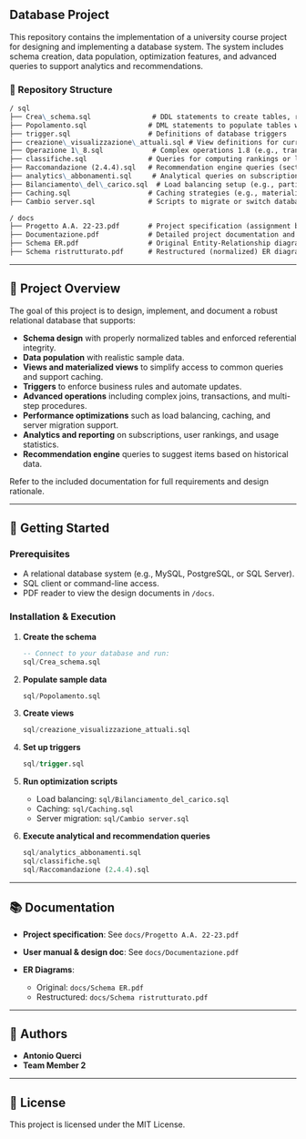 
## Database Project

This repository contains the implementation of a university course project for designing and implementing a database system. The system includes schema creation, data population, optimization features, and advanced queries to support analytics and recommendations.

### 📂 Repository Structure

```markdown
/ sql
├── Crea\_schema.sql               # DDL statements to create tables, relationships, constraints
├── Popolamento.sql               # DML statements to populate tables with sample data
├── trigger.sql                   # Definitions of database triggers
├── creazione\_visualizzazione\_attuali.sql # View definitions for current-state data
├── Operazione 1\_8.sql            # Complex operations 1.8 (e.g., transactions, joins)
├── classifiche.sql               # Queries for computing rankings or leaderboards
├── Raccomandazione (2.4.4).sql   # Recommendation engine queries (section 2.4.4)
├── analytics\_abbonamenti.sql     # Analytical queries on subscriptions
├── Bilanciamento\_del\_carico.sql  # Load balancing setup (e.g., partitioning/sharding)
├── Caching.sql                   # Caching strategies (e.g., materialized views or indexed views)
├── Cambio server.sql             # Scripts to migrate or switch database servers
```
```markdown
/ docs
├── Progetto A.A. 22-23.pdf       # Project specification (assignment brief)
├── Documentazione.pdf            # Detailed project documentation and user manual
├── Schema ER.pdf                 # Original Entity-Relationship diagram
├── Schema ristrutturato.pdf      # Restructured (normalized) ER diagram
```


---

## 📝 Project Overview
The goal of this project is to design, implement, and document a robust relational database that supports:

- **Schema design** with properly normalized tables and enforced referential integrity.
- **Data population** with realistic sample data.
- **Views and materialized views** to simplify access to common queries and support caching.
- **Triggers** to enforce business rules and automate updates.
- **Advanced operations** including complex joins, transactions, and multi-step procedures.
- **Performance optimizations** such as load balancing, caching, and server migration support.
- **Analytics and reporting** on subscriptions, user rankings, and usage statistics.
- **Recommendation engine** queries to suggest items based on historical data.

Refer to the included documentation for full requirements and design rationale.

---

## 🚀 Getting Started

### Prerequisites
- A relational database system (e.g., MySQL, PostgreSQL, or SQL Server).
- SQL client or command-line access.
- PDF reader to view the design documents in `/docs`.

### Installation & Execution
1. **Create the schema**
   ```sql
   -- Connect to your database and run:
   sql/Crea_schema.sql


2. **Populate sample data**

   ```sql
   sql/Popolamento.sql
   ```

3. **Create views**

   ```sql
   sql/creazione_visualizzazione_attuali.sql
   ```

4. **Set up triggers**

   ```sql
   sql/trigger.sql
   ```

5. **Run optimization scripts**

   * Load balancing: `sql/Bilanciamento_del_carico.sql`
   * Caching: `sql/Caching.sql`
   * Server migration: `sql/Cambio server.sql`

6. **Execute analytical and recommendation queries**

   ```sql
   sql/analytics_abbonamenti.sql
   sql/classifiche.sql
   sql/Raccomandazione (2.4.4).sql
   ```

---

## 📚 Documentation

* **Project specification**: See `docs/Progetto A.A. 22-23.pdf`
* **User manual & design doc**: See `docs/Documentazione.pdf`
* **ER Diagrams**:

  * Original: `docs/Schema ER.pdf`
  * Restructured: `docs/Schema ristrutturato.pdf`

---

## 👥 Authors

* **Antonio Querci**
* **Team Member 2**


---

## 📄 License

This project is licensed under the MIT License.

